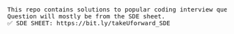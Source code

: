 <pre>This repo contains solutions to popular coding interview questions.
Question will mostly be from the SDE sheet.
✅ SDE SHEET: https://bit.ly/takeUforward_SDE 
</pre>
